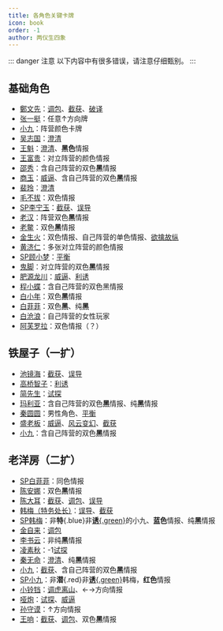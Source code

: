 ```yaml
---
title: 各角色关键卡牌
icon: book
order: -1
author: 两仪生四象
---
```


::: danger 注意
以下内容中有很多错误，请注意仔细甄别。
:::

## 基础角色

- [鄭文先](../skills/base.md#z-鄭文先-日伪报社主编)：[调包](../card/card.md)、[截获](../card/card.md)、[破译](../card/card.md)
- [张一挺](../skills/base.md#z-张一挺-司令)：任意&uarr;方向牌
- [小九](../skills/base.md#x-小九-报童)：阵营颜色卡牌
- [吴志国](../skills/base.md#w-吴志国-剿匪大队长)：[澄清](../card/card.md)
- [王魁](../skills/base.md#w-王魁-黑帮打手)：[澄清](../card/card.md)、**黑色**情报
- [王富贵](../skills/base.md#w-王富贵-黑帮老大)：对立阵营的颜色情报
- [邵秀](../skills/base.md#s-邵秀-大家闺秀)：含自己阵营的双色**黑**情报
- [商玉](../skills/base.md#s-商玉-酒楼掌柜)：[威逼](../card/card.md)、含自己阵营的双色**黑**情报
- [裴玲](../skills/base.md#p-裴玲-电影明星)：[澄清](../card/card.md)
- [毛不拔](../skills/base.md#m-毛不拔-古董商人)：双色情报
- [SP李宁玉](../skills/base.md#l-李宁玉-sp-译电科科长)：[截获](../card/card.md)、[误导](../card/card.md)
- [老汉](../skills/base.md#l-老汉-裘家二太太)：阵营双色**黑**情报
- [老鳖](../skills/base.md#l-老鳖-香烟贩子)：双色**黑**情报
- [金生火](../skills/base.md#j-金生火-军机处处长)：双色情报、自己阵营的单色情报、[欲擒故纵](../card/card.md)
- [黄济仁](../skills/base.md#h-黄济仁-药铺大夫)：多张对立阵营的颜色情报
- [SP顾小梦](../skills/base.md#g-顾小梦-sp-译电科科员)：[平衡](../card/card.md)
- [鬼脚](../skills/base.md#g-鬼脚-黄包车夫)：对立阵营的双色**黑**情报
- [肥源龙川](../skills/base.md#f-肥原龙川-特务机关长)：[威逼](../card/card.md)、[利诱](../card/card.md)
- [程小蝶](../skills/base.md#c-程小蝶-花旦)：含自己阵营的双色黑情报
- [白小年](../skills/base.md#b-白小年-秘书)：双色**黑**情报
- [白菲菲](../skills/base.md#b-白菲菲-护士)：双色**黑**、纯**黑**
- [白沧浪](../skills/base.md#b-白沧浪-情场浪子)：自己阵营的女性玩家
- [阿芙罗拉](../skills/base.md#a-阿芙罗拉-赌场荷官)：双色情报（？）

## 铁屋子（一扩）

- [池镜海](../skills/extend1.md#c-池镜海-[破译](../card/card.md)专家)：[截获](../card/card.md)、[误导](../card/card.md)
- [高桥智子](../skills/extend1.md#g-高桥智子-艺伎)：[利诱](../card/card.md)
- [简先生](../skills/extend1.md#j-简先生-话剧演员)：[试探](../card/card.md)
- [玛利亚](../skills/extend1.md#m-玛利亚-修女)：含自己阵营的双色**黑**情报、纯**黑**情报
- [秦圆圆](../skills/extend1.md#q-秦圆圆-风尘侠女)：男性角色、[平衡](../card/card.md)
- [盛老板](../skills/extend1.md#s-盛老板-富商)：[威逼](../card/card.md)、[风云变幻](../card/card.md)、[截获](../card/card.md)
- [小九](../skills/extend1.md#x-小九-追梦少年)：含自己阵营的双色**黑**情报

## 老洋房（二扩）

- [SP白菲菲](../skills/extend2.md#b-白菲菲-sp-日本间谍)：同色情报
- [陈安娜](../skills/extend2.md#c-陈安娜-速记员)：双色**黑**情报
- [陈大耳](../skills/extend2.md#c-陈大耳-包打听)：[截获](../card/card.md)、[调包](../card/card.md)、[误导](../card/card.md)
- [韩梅（特务处长）](../skills/extend2.md#h-韩梅-特务处长)：[误导](../card/card.md)、[截获](../card/card.md)
- [SP韩梅](../skills/extend2.md#h-韩梅-sp-军统特务)：非**特**{.blue}非[**诱**{.green}](../card/secret_task.md)的小九、**蓝色**情报、纯**黑**情报
- [金自来](../skills/extend2.md#j-金自来-老千)：[调包](../card/card.md)
- [李书云](../skills/extend2.md#l-李书云-教授)：非纯**黑**情报
- [凌素秋](../skills/extend2.md#l-凌素秋-棋手)：-1[试探](../card/card.md)
- [秦无命](../skills/extend2.md#q-秦无命-死士)：[澄清](../card/card.md)、纯**黑**情报
- [小九](../skills/extend2.md#x-小九-反特砥柱)：[截获](../card/card.md)、含自己阵营的双色**黑**情报
- [SP小九](../skills/extend2.md#x-小九-sp-情报站长)：非**潜**{.red}非[**诱**{.green}](../card/secret_task.md)韩梅，**红色**情报
- [小铃铛](../skills/extend2.md#x-小铃铛-杂耍艺人)：[调虎离山](../card/card.md)、&larr;&rarr;方向情报
- [哑炮](../skills/extend2.md#y-哑炮-乞丐)：[试探](../card/card.md)、[威逼](../card/card.md)
- [孙守谟](../skills/extend2.md#非正式-孙守謨-参谋)：&uarr;方向情报
- [王响](../skills/extend2.md#非正式-王响-火车司机)：[截获](../card/card.md)、[调包](../card/card.md)、双色**黑**情报
